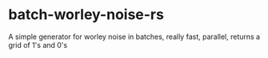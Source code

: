 # batch-worley-noise-rs
A simple generator for worley noise in batches, really fast, parallel, returns a grid of 1's and 0's
